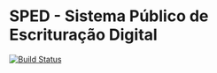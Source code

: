 # SPED - Sistema Público de Escrituração Digital #

[![Build Status](https://drone.io/bitbucket.org/gepsistemas/sped/status.png)](https://drone.io/bitbucket.org/gepsistemas/sped/latest)